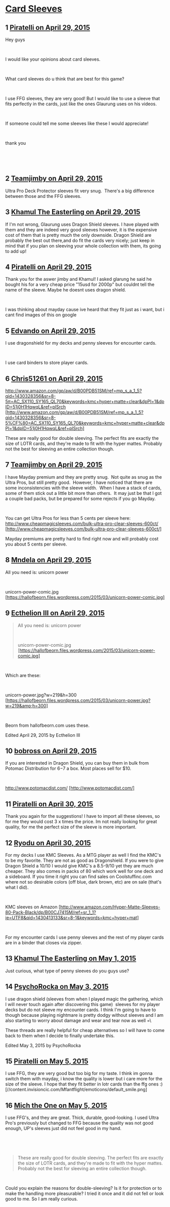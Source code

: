 # [Card Sleeves](https://community.fantasyflightgames.com/topic/174552-card-sleeves/)

## 1 [Piratelli on April 29, 2015](https://community.fantasyflightgames.com/topic/174552-card-sleeves/?do=findComment&comment=1598559)

Hey guys

 

I would like your opinions about card sleeves.

 

What card sleeves do u think that are best for this game?

 

I use FFG sleeves, they are very good! But I would like to use a sleeve that fits perfectly in the cards, just like the ones Glaurung uses on his videos. 

 

If someone could tell me some sleeves like these I would appreciate!

 

thank you

 

 

## 2 [Teamjimby on April 29, 2015](https://community.fantasyflightgames.com/topic/174552-card-sleeves/?do=findComment&comment=1598695)

Ultra Pro Deck Protector sleeves fit very snug.  There's a big difference between those and the FFG sleeves.

## 3 [Khamul The Easterling on April 29, 2015](https://community.fantasyflightgames.com/topic/174552-card-sleeves/?do=findComment&comment=1598757)

If I'm not wrong, Glaurung uses Dragon Shield sleeves. I have played with them and they are indeed very good sleeves however, it is the expensive cost of them that is pretty much the only downside. Dragon Shield are probably the best out there,and do fit the cards very nicely; just keep in mind that if you plan on sleeving your whole collection with them, its going to add up!

## 4 [Piratelli on April 29, 2015](https://community.fantasyflightgames.com/topic/174552-card-sleeves/?do=findComment&comment=1598763)

Thank you for the aswer jimby and Khamul! I asked glarung he said he bought his for a very cheap price "15usd for 2000p" but couldnt tell the name of the sleeve. Maybe he doesnt uses dragon shield.

 

I was thinking about mayday cause ive heard that they fit just as i want, but i cant find images of this on google

## 5 [Edvando on April 29, 2015](https://community.fantasyflightgames.com/topic/174552-card-sleeves/?do=findComment&comment=1598834)

I use dragonshield for my decks and penny sleeves for encounter cards.

 

I use card binders to store player cards.

## 6 [Chris51261 on April 29, 2015](https://community.fantasyflightgames.com/topic/174552-card-sleeves/?do=findComment&comment=1598923)

http://www.amazon.com/gp/aw/d/B00PDB51SM/ref=mp_s_a_1_5?qid=1430328356&sr=8-5π=AC_SX110_SY165_QL70&keywords=kmc+hyper+matte+clear&dpPl=1&dpID=51j0H1HqwqL&ref=plSrch [http://www.amazon.com/gp/aw/d/B00PDB51SM/ref=mp_s_a_1_5?qid=1430328356&sr=8-5%CF%80=AC_SX110_SY165_QL70&keywords=kmc+hyper+matte+clear&dpPl=1&dpID=51j0H1HqwqL&ref=plSrch]

These are really good for double sleeving. The perfect fits are exactly the size of LOTR cards, and they're made to fit with the hyper mattes. Probably not the best for sleeving an entire collection though.

## 7 [Teamjimby on April 29, 2015](https://community.fantasyflightgames.com/topic/174552-card-sleeves/?do=findComment&comment=1599069)

I have Mayday premium and they are pretty snug.  Not quite as snug as the Ultra Pros, but still pretty good.  However, I have noticed that there are some inconsistencies with the sleeve width.  When I have a stack of cards, some of them stick out a little bit more than others.  It may just be that I got a couple bad packs, but be prepared for some rejects if you go Mayday.

 

You can get Ultra Pros for less than 5 cents per sleeve here: http://www.cheapmagicsleeves.com/bulk-ultra-pro-clear-sleeves-600ct/ [http://www.cheapmagicsleeves.com/bulk-ultra-pro-clear-sleeves-600ct/]

Mayday premiums are pretty hard to find right now and will probably cost you about 5 cents per sleeve.

## 8 [Mndela on April 29, 2015](https://community.fantasyflightgames.com/topic/174552-card-sleeves/?do=findComment&comment=1599117)

All you need is: unicorn power

 

unicorn-power-comic.jpg [https://hallofbeorn.files.wordpress.com/2015/03/unicorn-power-comic.jpg]

## 9 [Ecthelion III on April 29, 2015](https://community.fantasyflightgames.com/topic/174552-card-sleeves/?do=findComment&comment=1599307)

> All you need is: unicorn power
> 
>  
> 
> unicorn-power-comic.jpg [https://hallofbeorn.files.wordpress.com/2015/03/unicorn-power-comic.jpg]

 

Which are these:

 

unicorn-power.jpg?w=219&h=300 [https://hallofbeorn.files.wordpress.com/2015/03/unicorn-power.jpg?w=219&amp;h=300]

 

Beorn from hallofbeorn.com uses these.

Edited April 29, 2015 by Ecthelion III

## 10 [bobross on April 29, 2015](https://community.fantasyflightgames.com/topic/174552-card-sleeves/?do=findComment&comment=1599365)

If you are interested in Dragon Shield, you can buy them in bulk from Potomac Distribution for $6-$7 a box. Most places sell for $10.

 

http://www.potomacdist.com/ [http://www.potomacdist.com/]

## 11 [Piratelli on April 30, 2015](https://community.fantasyflightgames.com/topic/174552-card-sleeves/?do=findComment&comment=1599953)

Thank you again for the suggestions! I have to import all these sleeves, so for me they would cost 3 x times the price. Im not really looking for great quality, for me the perfect size of the sleeve is more important.

## 12 [Ryodu on April 30, 2015](https://community.fantasyflightgames.com/topic/174552-card-sleeves/?do=findComment&comment=1600463)

For my decks I use KMC Sleeves. As a MTG player as well I find the KMC's to be my favorite. They are not as good as Dragonshield. If you were to give Dragon Shield a 10/10 I would give KMC's a 8.5-9/10 yet they are much cheaper. They also comes in packs of 80 which work well for one deck and a sideboard. If you time it right you can find sales on Coolstuffinc.com where not so desirable colors (off blue, dark brown, etc) are on sale (that's what I did).

 

KMC sleeves on Amazon [http://www.amazon.com/Hyper-Matte-Sleeves-80-Pack-Black/dp/B00CJ7415M/ref=sr_1_1?ie=UTF8&qid=1430413133&sr=8-1&keywords=kmc+hyper+mat]

 

For my encounter cards I use penny sleeves and the rest of my player cards are in a binder that closes via zipper.

## 13 [Khamul The Easterling on May 1, 2015](https://community.fantasyflightgames.com/topic/174552-card-sleeves/?do=findComment&comment=1601142)

Just curious, what type of penny sleeves do you guys use?

## 14 [PsychoRocka on May 3, 2015](https://community.fantasyflightgames.com/topic/174552-card-sleeves/?do=findComment&comment=1603530)

I use dragon shield (sleeves from when I played magic the gathering, which I will never touch again after discovering this game)  sleeves for my player decks but do not sleeve my encounter cards. I think I'm going to have to though because playing nightmare is pretty dodgy without sleeves and I am also starting to worry about damage and wear and tear now as well =\

These threads are really helpful for cheap alternatives so I will have to come back to them when I decide to finally undertake this.

Edited May 3, 2015 by PsychoRocka

## 15 [Piratelli on May 5, 2015](https://community.fantasyflightgames.com/topic/174552-card-sleeves/?do=findComment&comment=1606432)

I use FFG, they are very good but too big for my taste. I think im gonna switch them with mayday, i know the quality is lower but i care more for the size of the sleeve. I hope that they fit better in lotr cards than the ffg ones :) [//content.invisioncic.com/Mfantflight/emoticons/default_smile.png]

## 16 [Mich the One on May 5, 2015](https://community.fantasyflightgames.com/topic/174552-card-sleeves/?do=findComment&comment=1606572)

I use FFG's, and they are great. Thick, durable, good-looking. I used Ultra Pro's previously but changed to FFG because the quality was not good enough, UP's sleeves just did not feel good in my hand.

 

 

> These are really good for double sleeving. The perfect fits are exactly the size of LOTR cards, and they're made to fit with the hyper mattes. Probably not the best for sleeving an entire collection though.

 

Could you explain the reasons for double-sleeving? Is it for protection or to make the handling more pleasurable? I tried it once and it did not fell or look good to me. So I am really curious.

